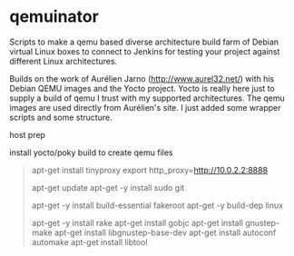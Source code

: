 qemuinator
==========

Scripts to make a qemu based diverse architecture build farm of Debian virtual Linux boxes to connect to Jenkins for testing your project against different Linux architectures.

Builds on the work of Aurélien Jarno (http://www.aurel32.net/) with his Debian QEMU images and the Yocto project.  Yocto is really here just to supply a build of qemu I trust with my supported architectures.  The qemu images are used directly from Aurélien's site.  I just added some wrapper scripts and some structure.

host prep

install yocto/poky build to create qemu files
   >apt-get install tinyproxy
   >export http_proxy=http://10.0.2.2:8888
   >
   >apt-get update
   >apt-get -y install sudo git
   >
   >apt-get -y install build-essential fakeroot
   >apt-get -y build-dep linux
   >
   >apt-get -y install rake
   >apt-get install gobjc
   >apt-get install gnustep-make
   >apt-get install libgnustep-base-dev
   >apt-get install autoconf automake
   >apt-get install libtool
   >
